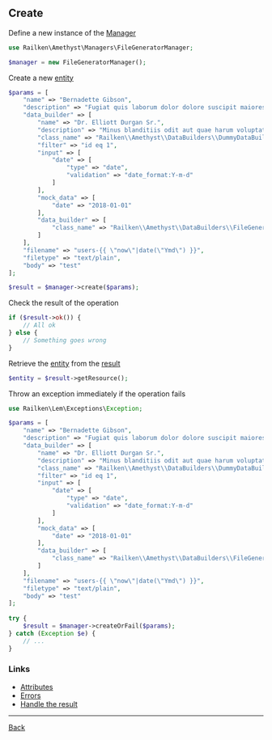 ## Create

Define a new instance of the [Manager](manager.md)

```php
use Railken\Amethyst\Managers\FileGeneratorManager;

$manager = new FileGeneratorManager();
```

Create a new [entity](model.md)

```php
$params = [
    "name" => "Bernadette Gibson",
    "description" => "Fugiat quis laborum dolor dolore suscipit maiores sed magni. Minima qui molestias ipsa. Possimus et culpa laborum nihil quod quidem.",
    "data_builder" => [
        "name" => "Dr. Elliott Durgan Sr.",
        "description" => "Minus blanditiis odit aut quae harum voluptatem. Maxime eum et expedita omnis error. Voluptatum numquam necessitatibus explicabo.",
        "class_name" => "Railken\\Amethyst\\DataBuilders\\DummyDataBuilder",
        "filter" => "id eq 1",
        "input" => [
            "date" => [
                "type" => "date",
                "validation" => "date_format:Y-m-d"
            ]
        ],
        "mock_data" => [
            "date" => "2018-01-01"
        ],
        "data_builder" => [
            "class_name" => "Railken\\Amethyst\\DataBuilders\\FileGeneratorDataBuilder"
        ]
    ],
    "filename" => "users-{{ \"now\"|date(\"Ymd\") }}",
    "filetype" => "text/plain",
    "body" => "test"
];

$result = $manager->create($params);
```

Check the result of the operation

```php
if ($result->ok()) {
    // All ok
} else {
    // Something goes wrong
}
```

Retrieve the [entity](model.md) from the [result](result.md)

```php
$entity = $result->getResource();
```

Throw an exception immediately if the operation fails

```php
use Railken\Lem\Exceptions\Exception;

$params = [
    "name" => "Bernadette Gibson",
    "description" => "Fugiat quis laborum dolor dolore suscipit maiores sed magni. Minima qui molestias ipsa. Possimus et culpa laborum nihil quod quidem.",
    "data_builder" => [
        "name" => "Dr. Elliott Durgan Sr.",
        "description" => "Minus blanditiis odit aut quae harum voluptatem. Maxime eum et expedita omnis error. Voluptatum numquam necessitatibus explicabo.",
        "class_name" => "Railken\\Amethyst\\DataBuilders\\DummyDataBuilder",
        "filter" => "id eq 1",
        "input" => [
            "date" => [
                "type" => "date",
                "validation" => "date_format:Y-m-d"
            ]
        ],
        "mock_data" => [
            "date" => "2018-01-01"
        ],
        "data_builder" => [
            "class_name" => "Railken\\Amethyst\\DataBuilders\\FileGeneratorDataBuilder"
        ]
    ],
    "filename" => "users-{{ \"now\"|date(\"Ymd\") }}",
    "filetype" => "text/plain",
    "body" => "test"
];
   
try {
    $result = $manager->createOrFail($params);
} catch (Exception $e) {
    // ...
}
```

### Links
* [Attributes](attributes.md)
* [Errors](errors.md)
* [Handle the result](result.md)

---
[Back](index.md)